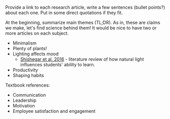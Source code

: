 Provide a link to each research article, write a few sentences (bullet points?) about each one. Put in some direct quotations if they fit.

At the beginning, summarize main themes (TL;DR). As in, these are claims we make, let's find science behind them! It would be nice to have two or more articles on each subject.

* Minimalism
* Plenty of plants!
* Lighting affects mood
  * [Shishegar et al. 2016](https://www.researchgate.net/profile/Nastaran_Shishegar/publication/303484362_Natural_Light_and_Productivity_Analyzing_the_Impacts_of_Daylighting_on_Students'_and_Workers'_Health_and_Alertness/links/5744aa1608ae9f741b407f8f.pdf) - literature review of how natural light influences students' ability to learn.
* Productivity
* Shaping habits

Textbook references:

* Communication
* Leadership
* Motivation
* Employee satisfaction and engagement
